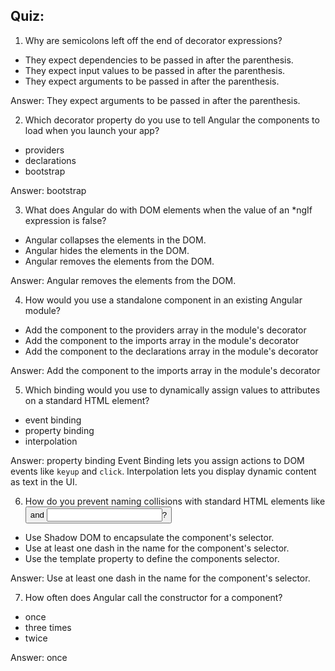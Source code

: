 ## Quiz:
1. Why are semicolons left off the end of decorator expressions?
- They expect dependencies to be passed in after the parenthesis.
- They expect input values to be passed in after the parenthesis.
- They expect arguments to be passed in after the parenthesis.

Answer: They expect arguments to be passed in after the parenthesis.

2. Which decorator property do you use to tell Angular the components to load when you launch your app?
- providers
- declarations
- bootstrap

Answer: bootstrap

3. What does Angular do with DOM elements when the value of an *ngIf expression is false?
- Angular collapses the elements in the DOM.
- Angular hides the elements in the DOM.
- Angular removes the elements from the DOM.

Answer: Angular removes the elements from the DOM.

4. How would you use a standalone component in an existing Angular module?
- Add the component to the providers array in the module's decorator
- Add the component to the imports array in the module's decorator
- Add the component to the declarations array in the module's decorator

Answer: Add the component to the imports array in the module's decorator

5. Which binding would you use to dynamically assign values to attributes on a standard HTML element?
- event binding
- property binding
- interpolation

Answer: property binding
Event Binding lets you assign actions to DOM events like `keyup` and `click`.
Interpolation lets you display dynamic content as text in the UI.

6. How do you prevent naming collisions with standard HTML elements like <button> and <input>?
- Use Shadow DOM to encapsulate the component's selector.
- Use at least one dash in the name for the component's selector.
- Use the template property to define the components selector.

Answer: Use at least one dash in the name for the component's selector.

7. How often does Angular call the constructor for a component?
- once
- three times
- twice

Answer: once